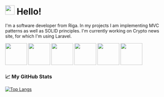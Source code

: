 # <img src="https://raw.githubusercontent.com/MartinHeinz/MartinHeinz/master/wave.gif" width="30px"> Hello! 


I'm a software developer from Riga. 
In my projects I am implementing MVC patterns as well as SOLID principles. 
I'm currently working on Crypto news site, for which I'm using Laravel.

<img src="https://cdn.worldvectorlogo.com/logos/php-1.svg" width="70" height="70"> <img src="https://cdn.worldvectorlogo.com/logos/html-1.svg" width="70" height="70"> <img src="https://cdn.worldvectorlogo.com/logos/css-3.svg" width="70" height="70"> <img src="https://cdn.worldvectorlogo.com/logos/git.svg" width="70" height="70"> <img src="https://cdn.worldvectorlogo.com/logos/laravel-2.svg" width="70" height="70"> <img src="https://cdn.worldvectorlogo.com/logos/mysql-6.svg" width="70" height="70">

### &#x1f4c8; My GitHub Stats

[![Top Langs](https://github-readme-stats.vercel.app/api/top-langs/?username=robertaak&theme=radical)](https://github.com/anuraghazra/github-readme-stats)
